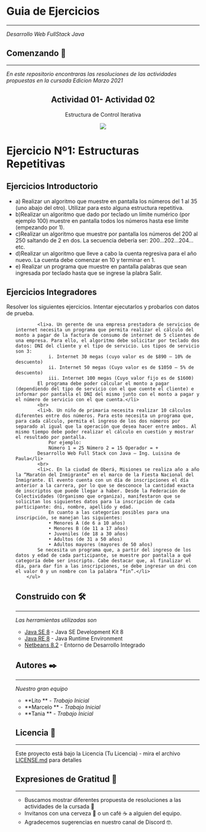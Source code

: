 # Guia de Ejercicios
---

_Desarrollo Web FullStack Java_

## Comenzando 🚀
---

_En este repositorio encontraras las resoluciones de las actividades propuestas en la cursada Edicion Marzo 2021_

<h2 align="center"> Actividad 01- Actividad 02</h2>
<p align="center"> Estructura de Control Iterativa</p>
<p align="center"><img src="https://i.ibb.co/Vgbd8Fj/cabecera-actividad.jpg"/></p> 
<h1>Ejercicio Nº1: Estructuras Repetitivas</h1>
<h2>Ejercicios Introductorio</h2>
		<ul>
			<li> a) Realizar un algoritmo que muestre en pantalla los números del 1 al 35
				(uno abajo del otro). Utilizar para esto alguna estructura repetitiva.
			</li>
			<li> b)Realizar un algoritmo que dado por teclado un límite numérico (por ejemplo 100)
			muestre en pantalla todos los números hasta ese límite (empezando por 1).</li>
			<li>c)Realizar un algoritmo que muestre por pantalla los números del 200 al 250 saltando de 2 en dos.
				La secuencia debería ser: 200…202…204…etc.
			</li>
			<li>d)Realizar un algoritmo que lleve a cabo la cuenta regresiva para el año nuevo.
				La cuenta debe comenzar en 10 y terminar en 1.
			</li>
			<li> e) Realizar un programa que muestre en pantalla palabras que sean ingresada
				por teclado hasta que se ingrese la plabra Salir.
			</li>
		</ul>

<h2>Ejercicios Integradores</h2>
<p>Resolver los siguientes ejercicios. Intentar ejecutarlos y probarlos con datos de prueba.</p>
		<ul>
			
			<li>a. Un gerente de una empresa prestadora de servicios de internet necesita un programa que permita realizar el cálculo del monto a pagar de la factura de consumo de internet de 5 clientes de una empresa. Para ello, el algoritmo debe solicitar por teclado dos datos: DNI del cliente y el tipo de servicio. Los tipos de servicio son 3:
				i. Internet 30 megas (cuyo valor es de $890 – 10% de descuento)
				ii. Internet 50 megas (Cuyo valor es de $1050 – 5% de descuento)
				iii. Internet 100 megas (Cuyo valor fijo es de $1600)
			El programa debe poder calcular el monto a pagar (dependiendo del tipo de servicio con el que cuente el cliente) e informar por pantalla el DNI del mismo junto con el monto a pagar y el número de servicio con el que cuenta.</li>
			<br>
			<li>b. Un niño de primaria necesita realizar 10 cálculos diferentes entre dos números. Para esto necesita un programa que, para cada cálculo, permita el ingreso de los dos números por separado al igual que la operación que desea hacer entre ambos. Al mismo tiempo debe poder realizar el cálculo en cuestión y mostrar el resultado por pantalla.
				Por ejemplo:
				Número 1 = 25 Número 2 = 15 Operador = +
			Desarrollo Web Full Stack con Java – Ing. Luisina de Paula</li>
			<br>
			<li>c. En la ciudad de Oberá, Misiones se realiza año a año la “Maratón del Inmigrante” en el marco de la Fiesta Nacional del Inmigrante. El evento cuenta con un día de inscripciones el día anterior a la carrera, por lo que se desconoce la cantidad exacta de inscriptos que puede llegar a haber. Desde la Federación de Colectividades (Organismo que organiza), manifestaron que se solicitan los siguientes datos para la inscripción de cada participante: dni, nombre, apellido y edad.
				En cuanto a las categorías posibles para una inscripción, se manejan las siguientes:
				• Menores A (de 6 a 10 años)
				• Menores B (de 11 a 17 años)
				• Juveniles (de 18 a 30 años)
				• Adultos (de 31 a 50 años)
				• Adultos mayores (mayores de 50 años)
			Se necesita un programa que, a partir del ingreso de los datos y edad de cada participante, se muestre por pantalla a qué categoría debe ser inscripto. Cabe destacar que, al finalizar el día, para dar fin a las inscripciones, se debe ingresar un dni con el valor 0 y un nombre con la palabra “fin”.</li>
		</ul>

## Construido con 🛠️
---
_Las herramientas utilizadas son_

* [Java SE 8](https://www.oracle.com/ar/java/technologies/javase/javase-jdk8-downloads.html) - Java SE Development Kit 8
* [Java RE 8](https://www.java.com/es/download/ie_manual.jsp) - Java Runtime Environment
* [Netbeans 8.2](https://maven.apache.org/) - Entorno de Desarrollo Integrado


## Autores ✒️
---
_Nuestro gran equipo_
* **Lito ** - *Trabajo Inicial* 
* **Marcelo ** - *Trabajo Inicial*
* **Tania ** - *Trabajo Inicial*

## Licencia 📄
---

Este proyecto está bajo la Licencia (Tu Licencia) - mira el archivo [LICENSE.md](LICENSE.md) para detalles

## Expresiones de Gratitud 🎁
---

* Buscamos mostrar diferentes propuesta de resoluciones a las actividades de la cursada 📢
* Invitanos  con una cerveza 🍺 o un café ☕ a alguien del equipo. 
* Agradecemos sugerencias en nuestro canal de Discord 🤓.





